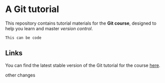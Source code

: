 # A Git tutorial

This repository contains tutorial materials for the **Git course**, designed to help you learn and master *version control*.

`This can be code`

## Links

You can find the latest stable version of the Git tutorial for the course
[here](https://isi.pages.ird.fr/isi-formation-git/).

other changes
